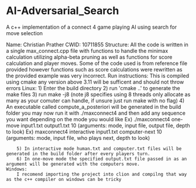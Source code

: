 # AI-Adversarial_Search
A c++ implementation of a connect 4 game playing AI using search for move selection

Name: Christian Prather 
CWID: 10711855
Structure: All the code is written in a single max_connect.cpp file with functions to handle the minimax calculation utilizing alpha-beta pruning as well as functions for score calculation and player moves. Some of the code used is from reference file provided however functions such as score calculations were rewritten as the provided example was very incorrect.
Run instructions: This is compiled using cmake any version above 3.11 will be sufficent and should not throw errors
    Linux: 
        1) Enter the build directory
        2) run 'cmake ..' to generate the make files 
        3) run make -j8 (note j8 specifies using 8 threads only allocate as many as your comuter can handle, if unsure just run make with no flag)
        4) An executable called compute_a_posteriori will be generated in the build folder you may now run it with ./maxconnect4 and then add any sequence you want depending on the mode you would like 
            Ex) ./maxconnect4 one-move input1.txt output1.txt 10 
                (arguments: mode, input file, output file, depth to look)
            Ex) maxconnect4 interactive input1.txt computer-next 10
                (arguments: mode, input file, who plays next, depth to look)

        5) In interactive mode human.txt and computer.txt files will be generated in the build folder after every players turn.
        6) In one-move mode the specified output.txt file passed in as an argument will be generated with the computers move.
    Windows:
        I recomend importing the project into clion and compilng that way as the c++ compiler on windows can be tricky
      